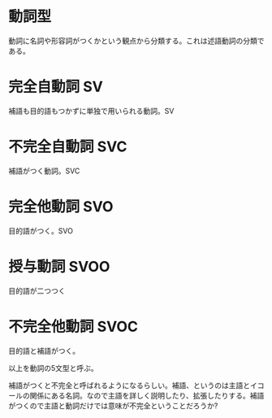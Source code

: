 動詞型
======

動詞に名詞や形容詞がつくかという観点から分類する。これは述語動詞の分類である。

# 完全自動詞 SV
補語も目的語もつかずに単独で用いられる動詞。SV

# 不完全自動詞 SVC
補語がつく動詞。SVC

# 完全他動詞 SVO
目的語がつく。SVO

# 授与動詞 SVOO
目的語が二つつく

# 不完全他動詞 SVOC
目的語と補語がつく。


以上を動詞の5文型と呼ぶ。

補語がつくと不完全と呼ばれるようになるらしい。補語、というのは主語とイコールの関係にある名詞。なので主語を詳しく説明したり、拡張したりする。補語がつくので主語と動詞だけでは意味が不完全ということだろうか?
